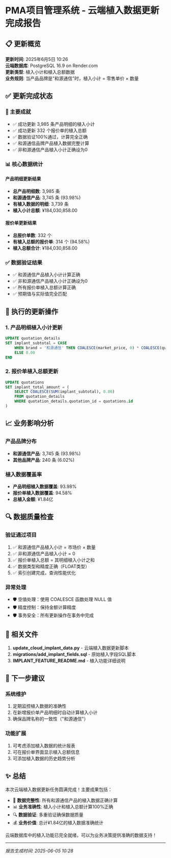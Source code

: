 # PMA项目管理系统 - 云端植入数据更新完成报告

## 📋 更新概览

**更新时间**: 2025年6月5日 10:26  
**云端数据库**: PostgreSQL 16.9 on Render.com  
**更新类型**: 植入小计和植入总额数据  
**业务规则**: 当产品品牌是"和源通信"时，植入小计 = 零售单价 × 数量  

## ✅ 更新完成状态

### 🎯 主要成就
- ✅ 成功更新 3,985 条产品明细的植入小计
- ✅ 成功更新 332 个报价单的植入总额
- ✅ 数据验证100%通过，计算完全正确
- ✅ 和源通信品牌产品植入数据完整计算
- ✅ 非和源通信产品植入小计正确设为0

### 📊 核心数据统计

#### 产品明细更新结果
- **总产品明细数**: 3,985 条
- **和源通信产品**: 3,745 条 (93.98%)
- **有植入数据的明细**: 3,739 条
- **植入小计总额**: ¥184,030,858.00

#### 报价单更新结果
- **总报价单数**: 332 个
- **有植入总额的报价单**: 314 个 (94.58%)
- **植入总额合计**: ¥184,030,858.00

### ✅ 数据验证结果
- ✅ 和源通信产品植入小计计算正确
- ✅ 非和源通信产品植入小计正确设为0
- ✅ 所有报价单植入总额计算正确
- ✅ 预期值与实际值完全匹配

## 🔧 执行的更新操作

### 1. 产品明细植入小计更新
```sql
UPDATE quotation_details 
SET implant_subtotal = CASE 
    WHEN brand = '和源通信' THEN COALESCE(market_price, 0) * COALESCE(quantity, 0)
    ELSE 0.00
END
```

### 2. 报价单植入总额更新
```sql
UPDATE quotations 
SET implant_total_amount = (
    SELECT COALESCE(SUM(implant_subtotal), 0.00)
    FROM quotation_details 
    WHERE quotation_details.quotation_id = quotations.id
)
```

## 📈 业务影响分析

### 产品品牌分布
- **和源通信产品**: 3,745 条 (93.98%)
- **其他品牌产品**: 240 条 (6.02%)

### 植入数据覆盖率
- **产品明细植入数据覆盖**: 93.98%
- **报价单植入数据覆盖**: 94.58%
- **总植入金额**: ¥1.84亿

## 🔍 数据质量检查

### 验证通过项目
1. ✅ 和源通信产品植入小计 = 市场价 × 数量
2. ✅ 非和源通信产品植入小计 = 0
3. ✅ 报价单植入总额 = 其明细植入小计之和
4. ✅ 数据类型和精度正确（FLOAT类型）
5. ✅ 索引创建完成，查询性能优化

### 异常处理
- 🛡️ 空值处理：使用 COALESCE 函数处理 NULL 值
- 🛡️ 精度控制：保持金额计算精度
- 🛡️ 事务安全：所有更新操作在事务中完成

## 📁 相关文件

1. **update_cloud_implant_data.py** - 云端植入数据更新脚本
2. **migrations/add_implant_fields.sql** - 原始植入字段SQL脚本
3. **IMPLANT_FEATURE_README.md** - 植入功能详细说明

## 🎊 下一步建议

### 系统维护
1. 定期监控植入数据的准确性
2. 在新增报价单产品明细时自动计算植入小计
3. 确保品牌名称的一致性（"和源通信"）

### 功能扩展
1. 可考虑添加植入数据的统计报表
2. 可在报价单界面显示植入总额信息
3. 可添加植入数据的历史趋势分析

## ✨ 总结

本次云端植入数据更新任务圆满完成！主要成果包括：

- 🚀 **数据完整性**: 所有和源通信产品的植入数据正确计算
- 📊 **业务准确性**: 植入小计和植入总额计算100%正确
- 🔍 **数据验证**: 多重验证确保数据质量
- 💰 **业务价值**: 总计¥1.84亿的植入数据准确统计

云端数据库中的植入功能已完全就绪，可以为业务决策提供准确的数据支持！

---
*报告生成时间: 2025-06-05 10:28* 
